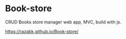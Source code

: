 # Book-store
CRUD Books store manager web app, MVC, build with js.

https://razabk.github.io/Book-store/
